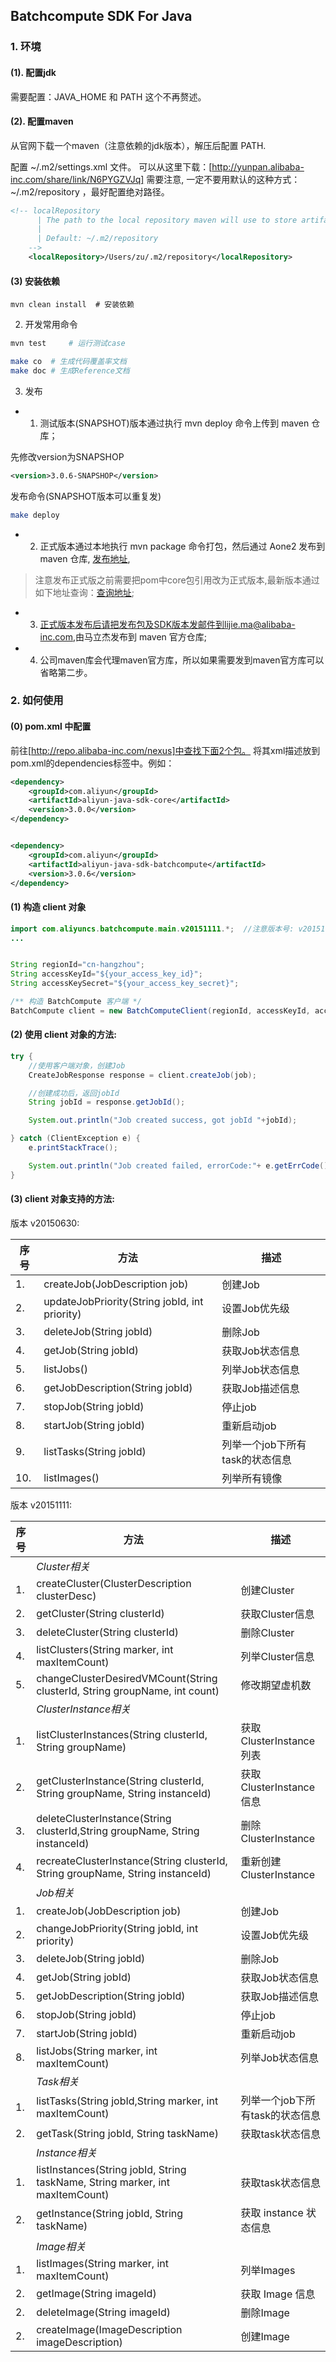 Batchcompute SDK For Java
-------------------------

### 1. 环境

#### (1). 配置jdk

需要配置：JAVA_HOME 和 PATH 这个不再赘述。

#### (2). 配置maven

从官网下载一个maven（注意依赖的jdk版本），解压后配置 PATH.

配置 ~/.m2/settings.xml 文件。 可以从这里下载：[http://yunpan.alibaba-inc.com/share/link/N6PYGZVJq]
需要注意, 一定不要用默认的这种方式：~/.m2/repository ，最好配置绝对路径。

```xml
<!-- localRepository
      | The path to the local repository maven will use to store artifacts.
      |
      | Default: ~/.m2/repository
    -->
    <localRepository>/Users/zu/.m2/repository</localRepository>
```

#### (3) 安装依赖

```
mvn clean install  # 安装依赖
```

2. 开发常用命令

```bash
mvn test     # 运行测试case

make co  # 生成代码覆盖率文档
make doc # 生成Reference文档
```


3. 发布

* 1. 测试版本(SNAPSHOT)版本通过执行 mvn deploy 命令上传到 maven 仓库；

先修改version为SNAPSHOP

```xml
<version>3.0.6-SNAPSHOP</version>
```

发布命令(SNAPSHOT版本可以重复发)
```bash
make deploy
```

* 2. 正式版本通过本地执行 mvn package 命令打包，然后通过 Aone2 发布到 maven 仓库, [发布地址](http://aone.alibaba-inc.com/aone2/library/upload),
> 注意发布正式版之前需要把pom中core包引用改为正式版本,最新版本通过如下地址查询：[查询地址](http://repo.alibaba-inc.com/nexus/#nexus-search;gav~com.aliyun~aliyun-java-sdk-core~~~);
* 3. 正式版本发布后请把发布包及SDK版本发邮件到lijie.ma@alibaba-inc.com,由马立杰发布到 maven 官方仓库;
* 4. 公司maven库会代理maven官方库，所以如果需要发到maven官方库可以省略第二步。


### 2. 如何使用

#### (0) pom.xml 中配置

前往[http://repo.alibaba-inc.com/nexus]中查找下面2个包。
将其xml描述放到pom.xml的dependencies标签中。例如：

```xml
<dependency>
    <groupId>com.aliyun</groupId>
    <artifactId>aliyun-java-sdk-core</artifactId>
    <version>3.0.0</version>
</dependency>


<dependency>
    <groupId>com.aliyun</groupId>
    <artifactId>aliyun-java-sdk-batchcompute</artifactId>
    <version>3.0.6</version>
</dependency>
```

#### (1) 构造 client 对象

```java
import com.aliyuncs.batchcompute.main.v20151111.*;  //注意版本号: v20151111, 目前支持2个版本的: v20150630 & v20151111
...


String regionId="cn-hangzhou";
String accessKeyId="${your_access_key_id}";
String accessKeySecret="${your_access_key_secret}";

/** 构造 BatchCompute 客户端 */
BatchCompute client = new BatchComputeClient(regionId, accessKeyId, accessKeySecret);
```

#### (2) 使用 client 对象的方法:

```java
try {
    //使用客户端对象，创建Job
    CreateJobResponse response = client.createJob(job);

    //创建成功后，返回jobId
    String jobId = response.getJobId();

    System.out.println("Job created success, got jobId "+jobId);

} catch (ClientException e) {
    e.printStackTrace();

    System.out.println("Job created failed, errorCode:"+ e.getErrCode()+", errorMessage:"+e.getErrMsg());
}
```

#### (3)  client 对象支持的方法:

版本 v20150630:

| 序号 | 方法 | 描述 |
| ----- | ---- | ---- |
| 1. | createJob(JobDescription job) | 创建Job |
| 2. | updateJobPriority(String jobId, int priority) | 设置Job优先级 |
| 3. | deleteJob(String jobId) | 删除Job |
| 4. | getJob(String jobId) | 获取Job状态信息 |
| 5. | listJobs() | 列举Job状态信息 |
| 6. | getJobDescription(String jobId) | 获取Job描述信息 |
| 7. | stopJob(String jobId) | 停止job |
| 8. | startJob(String jobId) | 重新启动job |
| 9. | listTasks(String jobId) | 列举一个job下所有task的状态信息 |
| 10. | listImages() | 列举所有镜像 |


版本 v20151111:

| 序号 | 方法 | 描述 |
| ----- | ---- | ---- |
|  | *Cluster相关* | |
| 1. | createCluster(ClusterDescription clusterDesc) | 创建Cluster |
| 2. | getCluster(String clusterId) | 获取Cluster信息 |
| 3. | deleteCluster(String clusterId) | 删除Cluster |
| 4. | listClusters(String marker, int maxItemCount) | 列举Cluster信息 |
| 5. | changeClusterDesiredVMCount(String clusterId, String groupName, int count) | 修改期望虚机数 |
|  | *ClusterInstance相关* | |
| 1. | listClusterInstances(String clusterId, String groupName) | 获取ClusterInstance 列表 |
| 2. | getClusterInstance(String clusterId, String groupName, String instanceId) | 获取ClusterInstance信息 |
| 3. | deleteClusterInstance(String clusterId,String groupName, String instanceId) | 删除ClusterInstance |
| 4. | recreateClusterInstance(String clusterId, String groupName, String instanceId) | 重新创建ClusterInstance |
|  | *Job相关* | |
| 1. | createJob(JobDescription job) | 创建Job |
| 2. | changeJobPriority(String jobId, int priority) | 设置Job优先级 |
| 3. | deleteJob(String jobId) | 删除Job |
| 4. | getJob(String jobId) | 获取Job状态信息 |
| 5. | getJobDescription(String jobId) | 获取Job描述信息 |
| 6. | stopJob(String jobId) | 停止job |
| 7. | startJob(String jobId) | 重新启动job |
| 8. | listJobs(String marker, int maxItemCount) | 列举Job状态信息 |
|  | *Task相关* | |
| 1. | listTasks(String jobId,String marker, int maxItemCount) | 列举一个job下所有task的状态信息 |
| 2. | getTask(String jobId, String taskName) | 获取task状态信息 |
|  | *Instance相关* | |
| 1. | listInstances(String jobId, String taskName, String marker, int maxItemCount) | 获取task状态信息 |
| 2. | getInstance(String jobId, String taskName) | 获取 instance 状态信息 |
|  | *Image相关* | |
| 1. | listImages(String marker, int maxItemCount) | 列举Images |
| 2. | getImage(String imageId) | 获取 Image 信息 |
| 2. | deleteImage(String imageId) | 删除Image |
| 2. | createImage(ImageDescription imageDescription) | 创建Image |
